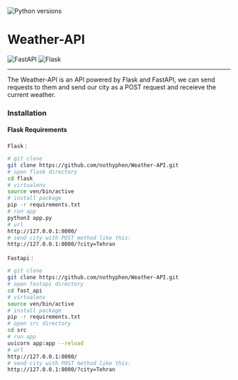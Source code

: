 ![Python versions](https://img.shields.io/pypi/pyversions/danger-python)
# Weather-API
![FastAPI](https://img.shields.io/badge/FastAPI-005571?style=for-the-badge&logo=fastapi)
![Flask](https://img.shields.io/badge/flask-%23000.svg?style=for-the-badge&logo=flask&logoColor=white)
<hr>
The Weather-API is an API powered by Flask and FastAPI, we can send requests to them and send our city as a POST request and receieve the current weather.

### Installation
#### Flask Requirements
`Flask` :
```sh
# git clone 
git clone https://github.com/nothyphen/Weather-API.git
# open flask directory
cd flask
# virtualenv
source ven/bin/active
# install package
pip -r requirements.txt
# run app
python3 app.py
# url
http://127.0.0.1:8000/
# send city with POST method like this:
http://127.0.0.1:8000/?city=Tehran
```
`Fastapi` :
```sh
# git clone 
git clone https://github.com/nothyphen/Weather-API.git
# open fastapi directory
cd fast_api
# virtualenv
source ven/bin/active
# install package
pip -r requirements.txt
# open src directory
cd src
# run app
uvicorn app:app --reload
# url
http://127.0.0.1:8000/
# send city with POST method like this:
http://127.0.0.1:8000/?city=Tehran
```
